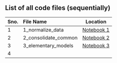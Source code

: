 ## List of all code files (sequentially)

| Sno. | File Name | Location |
|------|:-----------|:--------:|
| 1 | 1_normalize_data | [Notebook 1](https://github.com/sowmyamanojna/CS6024-Algorithmic-Approaches-to-Computational-Biology-Project/blob/master/codes/1_normalize_data.ipynb) |
| 2 | 2_consolidate_common | [Notebook 2](https://github.com/sowmyamanojna/CS6024-Algorithmic-Approaches-to-Computational-Biology-Project/blob/master/codes/2_consolidate_common.ipynb) |
| 3 | 3_elementary_models | [Notebook 3](https://github.com/sowmyamanojna/CS6024-Algorithmic-Approaches-to-Computational-Biology-Project/blob/master/codes/3_elementary_models.ipynb) |
| 4 | | |